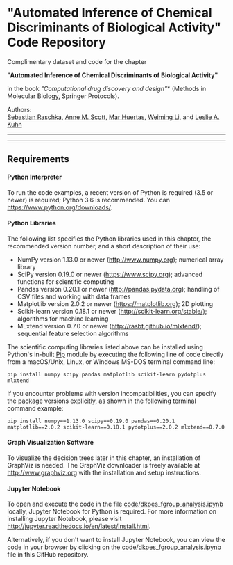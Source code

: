 # "Automated Inference of Chemical Discriminants of Biological Activity" Code Repository


Complimentary dataset and code for the chapter

**"Automated Inference of Chemical Discriminants of Biological Activity"**

in the book *"Computational drug discovery and design"** (Methods in Molecular Biology, Springer Protocols).

Authors:  
[Sebastian Raschka](https://sebastianraschka.com), [Anne M. Scott](https://msu.edu/~liweim/index.htm), [Mar Huertas](http://www.bio.txstate.edu/about/Faculty---Staff/faculty/Huertas--Mar.html), [Weiming Li](https://msu.edu/~liweim/index.htm), and [Leslie A. Kuhn](http://www.kuhnlab.bmb.msu.edu)


---
---


## Requirements

#### Python Interpreter

To run the code examples, a recent version of Python is required (3.5 or 
newer) is required; Python 3.6 is recommended. 
You can https://www.python.org/downloads/. 

#### Python Libraries

The following list specifies the Python libraries used in this chapter, the recommended version number, and a short description of their use:
-   NumPy version 1.13.0 or newer (http://www.numpy.org); numerical array library
-   SciPy version 0.19.0 or newer (https://www.scipy.org); advanced functions for scientific computing
-   Pandas version 0.20.1 or newer (http://pandas.pydata.org); handling of CSV files and working with data frames
-   Matplotlib version 2.0.2 or newer (https://matplotlib.org); 2D plotting 
-   Scikit-learn version 0.18.1 or newer (http://scikit-learn.org/stable/); algorithms for machine learning 
-   MLxtend version 0.7.0 or newer (http://rasbt.github.io/mlxtend/); sequential feature selection algorithms

The scientific computing libraries listed above can be installed using Python's in-built [Pip](https://pypi.python.org/pypi/pip) module  by executing the following line of code directly from a macOS/Unix, Linux, or Windows MS-DOS terminal command line:

    pip install numpy scipy pandas matplotlib scikit-learn pydotplus mlxtend

If you encounter problems with version incompatibilities, you can specify the package versions explicitly, as shown in the following terminal command example:

    pip install numpy==1.13.0 scipy==0.19.0 pandas==0.20.1 matplotlib==2.0.2 scikit-learn==0.18.1 pydotplus==2.0.2 mlxtend==0.7.0

#### Graph Visualization Software

To visualize the decision trees later in this chapter, an installation of GraphViz is needed. The GraphViz downloader is freely available at http://www.graphviz.org with the installation and setup instructions.


#### Jupyter Notebook

To open and execute the code in the file [code/dkpes_fgroup_analysis.ipynb](code/dkpes_fgroup_analysis.ipynb) locally, Jupyter Notebook for Python is required. For more information on installing Jupyter Notebook, please visit http://jupyter.readthedocs.io/en/latest/install.html.

Alternatively, if you don't want to install Jupyter Notebook, you can view the code in your browser by clicking on the [code/dkpes_fgroup_analysis.ipynb](code/dkpes_fgroup_analysis.ipynb) file in this GitHub repository.

